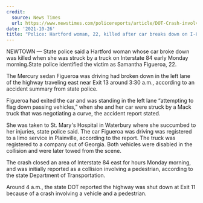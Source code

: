 ```yaml
---
credit:
  source: News Times
  url: https://www.newstimes.com/policereports/article/DOT-Crash-involving-pedestrian-shuts-down-I-84-16561185.php
date: '2021-10-26'
title: "Police: Hartford woman, 22, killed after car breaks down on I-84 in Newtown"
---
```

NEWTOWN — State police said a Hartford woman whose car broke down was killed when she was struck by a truck on Interstate 84 early Monday morning.State police identified the victim as Samantha Figueroa, 22.

The Mercury sedan Figueroa was driving had broken down in the left lane of the highway traveling east near Exit 13 around 3:30 a.m., according to an accident summary from state police.

Figueroa had exited the car and was standing in the left lane “attempting to flag down passing vehicles,” when she and her car were struck by a Mack truck that was negotiating a curve, the accident report stated.

She was taken to St. Mary's Hospital in Waterbury where she succumbed to her injuries, state police said. The car Figueroa was driving was registered to a limo service in Plainville, according to the report. The truck was registered to a company out of Georgia. Both vehicles were disabled in the collision and were later towed from the scene.

The crash closed an area of Interstate 84 east for hours Monday morning, and was initially reported as a collision involving a pedestrian, according to the state Department of Transportation.

Around 4 a.m., the state DOT reported the highway was shut down at Exit 11 because of a crash involving a vehicle and a pedestrian.
